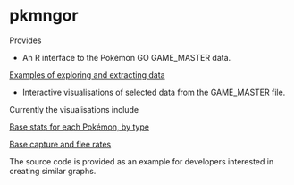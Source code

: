 # pkmngor

Provides

* An R interface to the Pokémon GO GAME_MASTER data. 

[Examples of exploring and extracting data](doc/explore.html)

* Interactive visualisations of selected data from the GAME_MASTER file. 

Currently the visualisations include

[Base stats for each Pokémon, by type](doc/basestats.html)

[Base capture and flee rates](doc/capture.html)

The source code is provided as an example for developers interested in
creating similar graphs.


